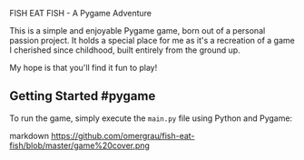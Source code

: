 FISH EAT FISH - A Pygame Adventure

This is a simple and enjoyable Pygame game, born out of a personal passion project. It holds a special place for me as it's a recreation of a game I cherished since childhood, built entirely from the ground up.

My hope is that you'll find it fun to play!

## Getting Started #pygame

To run the game, simply execute the `main.py` file using Python and Pygame:

markdown https://github.com/omergrau/fish-eat-fish/blob/master/game%20cover.png
